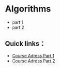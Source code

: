 # Algorithms
+   part 1
+   part 2

## Quick links：
+ [Course Adress Part 1](https://www.coursera.org/learn/algorithms-part1)
+ [Course Adress Part 2](https://www.coursera.org/learn/algorithms-part2)
